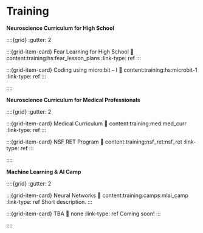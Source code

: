 # Training

**Neuroscience Curriculum for High School**

::::{grid}
:gutter: 2

:::{grid-item-card} Fear Learning for High School
:link: content:training:hs:fear_lesson_plans
:link-type: ref
:::

:::{grid-item-card} Coding using micro:bit – I
:link: content:training:hs:microbit-1
:link-type: ref
:::

::::

**Neuroscience Curriculum for Medical Professionals**

::::{grid}
:gutter: 2

:::{grid-item-card} Medical Curriculum
:link: content:training:med:med_curr
:link-type: ref
:::

:::{grid-item-card} NSF RET Program
:link: content:training:nsf_ret:nsf_ret
:link-type: ref
:::

::::

**Machine Learning & AI Camp**

::::{grid}
:gutter: 2

:::{grid-item-card} Neural Networks
:link: content:training:camps:mlai_camp
:link-type: ref
Short description.
:::

:::{grid-item-card} TBA
:link: none
:link-type: ref
Coming soon!
:::

::::